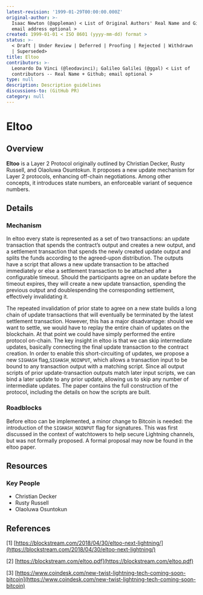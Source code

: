 ```yaml
---
latest-revision: '1999-01-29T00:00:00.000Z'
original-author: >-
  Isaac Newton (@appleman) < List of Original Authors' Real Name and Github;
  email address optional >
created: 1999-01-01 < ISO 8601 (yyyy-mm-dd) format >
status: >-
  < Draft | Under Review | Deferred | Proofing | Rejected | Withdrawn | Accepted
  | Superseded>
title: Eltoo
contributors: >-
  Leonardo Da Vinci (@leodavinci); Galileo Galilei (@ggal) < List of
  contributors -- Real Name + Github; email optional >
type: null
description: Description guidelines
discussions-to: (GitHub PR)
category: null
---
```


# Eltoo

## Overview

**Eltoo** is a Layer 2 Protocol originally outlined by Christian Decker, Rusty Russell, and Olaoluwa Osuntokun. It proposes a new update mechanism for Layer 2 protocols, enhancing off-chain negotiations. Among other concepts, it introduces state numbers, an enforceable variant of sequence numbers. 

## Details

### Mechanism

In eltoo every state is represented as a set of two transactions: an update transaction that spends the contract’s output and creates a new output, and a settlement transaction that spends the newly created update output and splits the funds according to the agreed-upon distribution. The outputs have a script that allows a new update transaction to be attached immediately or else a settlement transaction to be attached after a configurable timeout. Should the participants agree on an update before the timeout expires, they will create a new update transaction, spending the previous output and doublespending the corresponding settlement, effectively invalidating it.

The repeated invalidation of prior state to agree on a new state builds a long chain of update transactions that will eventually be terminated by the latest settlement transaction. However, this has a major disadvantage: should we want to settle, we would have to replay the entire chain of updates on the blockchain. At that point we could have simply performed the entire protocol on-chain. The key insight in eltoo is that we can skip intermediate updates, basically connecting the final update transaction to the contract creation. In order to enable this short-circuiting of updates, we propose a new `SIGHASH` flag,`SIGHASH_NOINPUT`, which allows a transaction input to be bound to any transaction output with a matching script. Since all output scripts of prior update-transaction outputs match later input scripts, we can bind a later update to any prior update, allowing us to skip any number of intermediate updates. The paper contains the full construction of the protocol, including the details on how the scripts are built.

### Roadblocks

Before eltoo can be implemented, a minor change to Bitcoin is needed: the introduction of the `SIGHASH_NOINPUT` flag for signatures. This was first discussed in the context of watchtowers to help secure Lightning channels, but was not formally proposed. A formal proposal may now be found in the eltoo paper.

## Resources

### Key People

* Christian Decker
* Rusty Russell
* Olaoluwa Osuntokun

## References

\[1\] [https://blockstream.com/2018/04/30/eltoo-next-lightning/](https://blockstream.com/2018/04/30/eltoo-next-lightning/)

\[2\] [https://blockstream.com/eltoo.pdf](https://blockstream.com/eltoo.pdf)

\[3\] [https://www.coindesk.com/new-twist-lightning-tech-coming-soon-bitcoin](https://www.coindesk.com/new-twist-lightning-tech-coming-soon-bitcoin)

